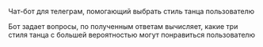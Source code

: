 Чат-бот для телеграм, помогающий выбрать стиль танца пользователю

Бот задает вопросы, по полученным ответам вычисляет, какие три стиля танца с большей вероятностью могут понравиться пользователю
